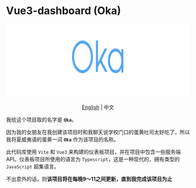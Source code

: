 # Vue3-dashboard (Oka)

<center>
  <img src="https://github.com/wingsico/vue3-dashboard/blob/main/docs/assets/oka-logo.png?raw=true" alt="oka" height="200" />

  <p style="text-align: center"><a href="https://github.com/wingsico/vue3-dashboard/tree/main/README.md" alt="English">English</a> | 中文</p>
</center>

我给这个项目取的名字是 **`Oka`**。

因为我的女朋友在我创建该项目时和我聊天说学校门口的蛋黄吐司太好吃了，所以我将夏威夷语的蛋黄一词 **`Oka`** 作为该项目的名称。

此代码库使用 `Vite` 和 `Vue3` 来构建的仪表板项目，并在项目中包含一些服务端 API。仪表板项目所使用的语言为 `Typescript`，这是一种现代的，拥有类型的 `JavaScript` 超集语言。

不出意外的话，则**该项目将在每晚9〜11之间更新，直到我完成该项目为止**